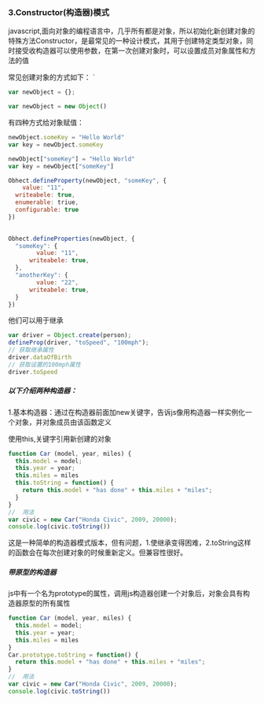 ### 3.Constructor(构造器)模式

​	javascript,面向对象的编程语言中，几乎所有都是对象，所以初始化新创建对象的特殊方法Constructor，是最常见的一种设计模式，其用于创建特定类型对象，同时接受收构造器可以使用参数，在第一次创建对象时，可以设置成员对象属性和方法的值

常见创建对象的方式如下：
`

```javascript
var newObject = {};
```

```javascript
var newObject = new Object()
```

有四种方式给对象赋值：



```javascript
newObject.someKey = "Hello World"
var key = newObject.someKey
```

```javascript
newObject["someKey"] = "Hello World"
var key = newObject["someKey"]
```

```javascript
Obhect.defineProperty(newObject, "someKey", {
	value: "11",
  writeabele: true,
  enumerable: triue,
  configurable: true
})
 
```

```javascript
Obhect.defineProperties(newObject, {
  "someKey": {
		value: "11",
	  writeabele: true,
  },
  "anotherKey": {
		value: "22",
	  writeabele: true,
  }
})
```

他们可以用于继承

```javascript
var driver = Object.create(person);
defineProp(driver, "toSpeed", "100mph");
// 获取继承属性
driver.dataOfBirth
// 获取设置的100mph属性
driver.toSpeed
```

##### 以下介绍两种构造器：

1.基本构造器：通过在构造器前面加new关键字，告诉js像用构造器一样实例化一个对象，并对象成员由该函数定义

使用this,关键字引用新创建的对象

```javascript
function Car (model, year, miles) {
  this.model = model;
  this.year = year;
  this.miles = miles
  this.toString = function() {
    return this.model + "has done" + this.miles + "miles";
  }
}
//  用法
var civic = new Car("Honda Civic", 2009, 20000);
console.log(civic.toString())
```

这是一种简单的构造器模式版本，但有问题，1.使继承变得困难，2.toString这样的函数会在每次创建对象的时候重新定义。但兼容性很好。

##### 带原型的构造器

js中有一个名为prototype的属性，调用js构造器创建一个对象后，对象会具有构造器原型的所有属性

```javascript
function Car (model, year, miles) {
  this.model = model;
  this.year = year;
  this.miles = miles
}
Car.prototype.toString = function() {
  return this.model + "has done" + this.miles + "miles";
}
//  用法
var civic = new Car("Honda Civic", 2009, 20000);
console.log(civic.toString())
```

##### 

